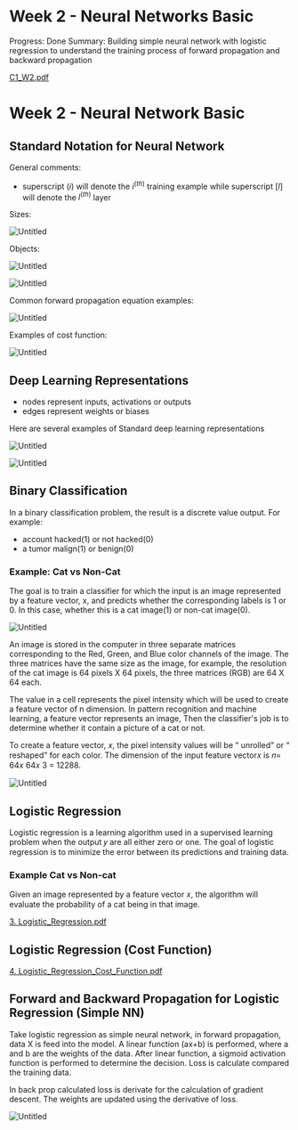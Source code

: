 # Week 2 - Neural Networks Basic

Progress: Done
Summary: Building simple neural network with logistic regression to understand the training process of forward propagation and backward propagation

[C1_W2.pdf](Week%202%20-%20Neural%20Networks%20Basic%200b010ce3e87240f189ffaf9dea5964dd/C1_W2.pdf)

# Week 2 - Neural Network Basic

## Standard Notation for Neural Network

General comments: 

- superscript $(i)$ will denote the $i^(th)$ training example while superscript $[l]$ will denote the $l^(th)$ layer

Sizes:

![Untitled](Week%202%20-%20Neural%20Networks%20Basic%200b010ce3e87240f189ffaf9dea5964dd/Untitled.png)

Objects:

![Untitled](Week%202%20-%20Neural%20Networks%20Basic%200b010ce3e87240f189ffaf9dea5964dd/Untitled%201.png)

![Untitled](Week%202%20-%20Neural%20Networks%20Basic%200b010ce3e87240f189ffaf9dea5964dd/Untitled%202.png)

Common forward propagation equation examples:

![Untitled](Week%202%20-%20Neural%20Networks%20Basic%200b010ce3e87240f189ffaf9dea5964dd/Untitled%203.png)

Examples of cost function:

![Untitled](Week%202%20-%20Neural%20Networks%20Basic%200b010ce3e87240f189ffaf9dea5964dd/Untitled%204.png)

## Deep Learning Representations

- nodes represent inputs, activations or outputs
- edges represent weights or biases

Here are several examples of Standard deep learning representations

![Untitled](Week%202%20-%20Neural%20Networks%20Basic%200b010ce3e87240f189ffaf9dea5964dd/Untitled%205.png)

![Untitled](Week%202%20-%20Neural%20Networks%20Basic%200b010ce3e87240f189ffaf9dea5964dd/Untitled%206.png)

## Binary Classification

In a binary classification problem, the result is a discrete value output. For example:

- account hacked(1) or not hacked(0)
- a tumor malign(1) or benign(0)

### Example: Cat vs Non-Cat

The goal is to train a classifier for which the input is an image represented by a feature vector, x, and predicts whether the corresponding labels is 1 or 0. In this case, whether this is a cat image(1) or non-cat image(0).

![Untitled](Week%202%20-%20Neural%20Networks%20Basic%200b010ce3e87240f189ffaf9dea5964dd/Untitled%207.png)

An image is stored in the computer in three separate matrices corresponding to the Red, Green, and Blue color channels of the image. The three matrices have the same size as the image, for example, the resolution of the cat image is 64 pixels X 64 pixels, the three matrices (RGB) are 64 X 64 each.

The value in a cell represents the pixel intensity which will be used to create a feature vector of n dimension. In pattern recognition and machine learning, a feature vector represents an image, Then the classifier's job is to determine whether it contain a picture of a cat or not.

To create a feature vector, 𝑥, the pixel intensity values will be “ unrolled” or “ reshaped” for each color. The dimension of the input feature vector𝑥 is 𝑛= 64𝑥 64𝑥 3 = 12288.

![Untitled](Week%202%20-%20Neural%20Networks%20Basic%200b010ce3e87240f189ffaf9dea5964dd/Untitled%208.png)

## Logistic Regression

Logistic regression is a learning algorithm used in a supervised learning problem when the output 𝑦 are all either zero or one. The goal of logistic regression is to minimize the error between its predictions and training data.

### Example Cat vs Non-cat

Given an image represented by a feature vector 𝑥, the algorithm will evaluate the probability of a cat being in that image.

[3. Logistic_Regression.pdf](Week%202%20-%20Neural%20Networks%20Basic%200b010ce3e87240f189ffaf9dea5964dd/3._Logistic_Regression.pdf)

## Logistic Regression (Cost Function)

[4. Logistic_Regression_Cost_Function.pdf](Week%202%20-%20Neural%20Networks%20Basic%200b010ce3e87240f189ffaf9dea5964dd/4._Logistic_Regression_Cost_Function.pdf)

## Forward and Backward Propagation for Logistic Regression (Simple NN)

Take logistic regression as simple neural network, in forward propagation, data X is feed into the model. A linear function (ax+b) is performed, where a and b are the weights of the data. After linear function, a sigmoid activation function is performed to determine the decision. Loss is calculate compared the training data. 

In back prop calculated loss is derivate for the calculation of gradient descent. The weights are updated using the derivative of loss. 

![Untitled](Week%202%20-%20Neural%20Networks%20Basic%200b010ce3e87240f189ffaf9dea5964dd/Untitled%209.png)